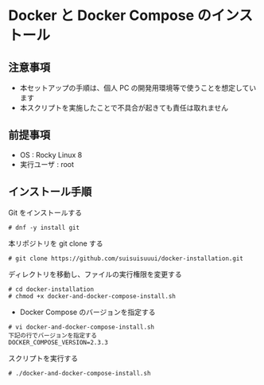 # Docker と Docker Compose のインストール

## 注意事項

- 本セットアップの手順は、個人 PC の開発用環境等で使うことを想定しています
- 本スクリプトを実施したことで不具合が起きても責任は取れません

## 前提事項

- OS : Rocky Linux 8
- 実行ユーザ : root

## インストール手順

Git をインストールする

```
# dnf -y install git
```

本リポジトリを git clone する

```
# git clone https://github.com/suisuisuuui/docker-installation.git
```

ディレクトリを移動し、ファイルの実行権限を変更する

```
# cd docker-installation
# chmod +x docker-and-docker-compose-install.sh
```

- Docker Compose のバージョンを指定する

```
# vi docker-and-docker-compose-install.sh
下記の行でバージョンを指定する
DOCKER_COMPOSE_VERSION=2.3.3
```

スクリプトを実行する

```
# ./docker-and-docker-compose-install.sh
```

